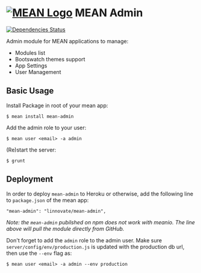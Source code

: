 # [![MEAN Logo](http://www.mean.io/img/logos/meanlogo.png)](http://mean.io/) MEAN Admin

[![Dependencies Status](https://david-dm.org/linnovate/mean-admin.png)](https://david-dm.org/linnovate/mean-admin)

Admin module for MEAN applications to manage:

- Modules list
- Bootswatch themes support
- App Settings
- User Management

## Basic Usage

Install Package in root of your mean app:

```
$ mean install mean-admin
```

Add the admin role to your user:

```
$ mean user <email> -a admin
```

(Re)start the server:

```
$ grunt
```

## Deployment

In order to deploy `mean-admin` to Heroku or otherwise, add the following line to `package.json` of the mean app:

```
"mean-admin": "linnovate/mean-admin",
```

_Note: the `mean-admin` pubilshed on npm does not work with meanio. The line above will pull the module directly from GitHub._

Don't forget to add the `admin` role to the admin user. Make sure `server/config/env/production.js` is updated with the production db url, then use the `--env` flag as:

```
$ mean user <email> -a admin --env production
```
